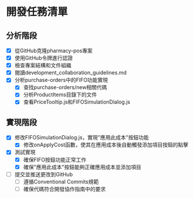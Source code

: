 # 開發任務清單

## 分析階段
- [x] 從GitHub克隆pharmacy-pos專案
- [x] 使用GitHub令牌進行認證
- [x] 檢查專案結構和文件組織
- [x] 閱讀development_collaboration_guidelines.md
- [x] 分析purchase-orders中的FIFO功能實現
  - [x] 查找purchase-orders/new相關代碼
  - [x] 分析ProductItems目錄下的文件
  - [x] 查看PriceTooltip.js和FIFOSimulationDialog.js

## 實現階段
- [x] 修改FIFOSimulationDialog.js，實現"應用此成本"按鈕功能
  - [x] 修改onApplyCost函數，使其在應用成本後自動觸發添加項目按鈕的點擊
- [x] 測試實現
  - [x] 確保FIFO按鈕功能正常工作
  - [x] 確保"應用此成本"按鈕能夠正確應用成本並添加項目
- [ ] 提交並推送更改到GitHub
  - [ ] 遵循Conventional Commits規範
  - [ ] 確保代碼符合開發協作指南中的要求
